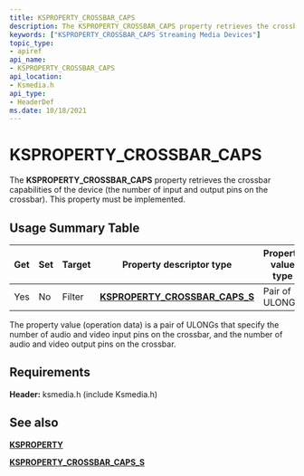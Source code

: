 ```yaml
---
title: KSPROPERTY_CROSSBAR_CAPS
description: The KSPROPERTY_CROSSBAR_CAPS property retrieves the crossbar capabilities of the device (the number of input and output pins on the crossbar). This property must be implemented.
keywords: ["KSPROPERTY_CROSSBAR_CAPS Streaming Media Devices"]
topic_type:
- apiref
api_name:
- KSPROPERTY_CROSSBAR_CAPS
api_location:
- Ksmedia.h
api_type:
- HeaderDef
ms.date: 10/18/2021
---
```


# KSPROPERTY_CROSSBAR_CAPS

The **KSPROPERTY_CROSSBAR_CAPS** property retrieves the crossbar capabilities of the device (the number of input and output pins on the crossbar). This property must be implemented.

## Usage Summary Table

| Get | Set | Target | Property descriptor type | Property value type |
|--|--|--|--|--|
| Yes | No | Filter | [**KSPROPERTY_CROSSBAR_CAPS_S**](/windows-hardware/drivers/ddi/ksmedia/ns-ksmedia-ksproperty_crossbar_caps_s) | Pair of ULONGs |

The property value (operation data) is a pair of ULONGs that specify the number of audio and video input pins on the crossbar, and the number of audio and video output pins on the crossbar.

## Requirements

**Header:** ksmedia.h (include Ksmedia.h)

## See also

[**KSPROPERTY**](ksproperty-structure.md)

[**KSPROPERTY_CROSSBAR_CAPS_S**](/windows-hardware/drivers/ddi/ksmedia/ns-ksmedia-ksproperty_crossbar_caps_s)
